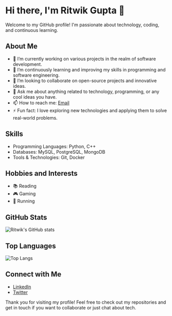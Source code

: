 # Hi there, I'm Ritwik Gupta 👋

Welcome to my GitHub profile! I'm passionate about technology, coding, and continuous learning.

## About Me

- 🔭 I’m currently working on various projects in the realm of software development.
- 🌱 I’m continuously learning and improving my skills in programming and software engineering.
- 👯 I’m looking to collaborate on open-source projects and innovative ideas.
- 💬 Ask me about anything related to technology, programming, or any cool ideas you have.
- 📫 How to reach me: [Email](mailto:ritwikgupta0501@example.com)
- ⚡ Fun fact: I love exploring new technologies and applying them to solve real-world problems.

## Skills

- Programming Languages: Python, C++
- Databases: MySQL, PostgreSQL, MongoDB
- Tools & Technologies: Git, Docker

## Hobbies and Interests

- 📚 Reading
- 🎮 Gaming
- 🏃 Running

## GitHub Stats

![Ritwik's GitHub stats](https://github-readme-stats.vercel.app/api?username=RitwikGupta-0501&show_icons=true&theme=radical)

## Top Languages

![Top Langs](https://github-readme-stats.vercel.app/api/top-langs/?username=RitwikGupta-0501&layout=compact&theme=radical)

## Connect with Me

- [LinkedIn](https://www.linkedin.com/in/ritwikgupta0501/)
- [Twitter](https://twitter.com/ritwikgupta0501)


Thank you for visiting my profile! Feel free to check out my repositories and get in touch if you want to collaborate or just chat about tech.
